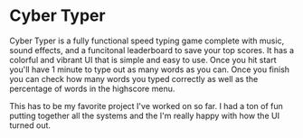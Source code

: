 # Cyber Typer

Cyber Typer is a fully functional speed typing game complete with music, sound effects, and a funcitonal leaderboard to save your top scores. It has a colorful and vibrant UI that is simple and easy to use. Once you hit start you'll have 1 minute to type out as many words as you can. Once you finish you can check how many words you typed correctly as well as the percentage of words in the highscore menu.

This has to be my favorite project I've worked on so far. I had a ton of fun putting together all the systems and the I'm really happy with how the UI turned out. 